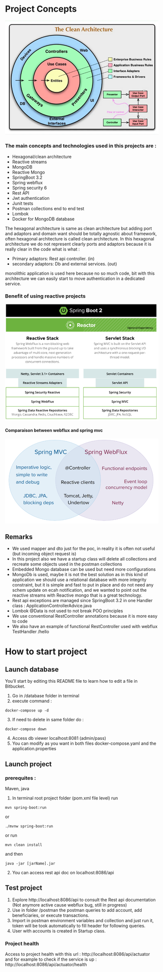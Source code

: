 # Project Concepts

![Clean architecture.](/images/cleanarchi.webp)
### The main concepts and technologies used in this projects are :
* Hexagonal/clean architecture
* Reactive streams
* MongoDB
* Reactive Mongo
* SpringBoot 3.2
* Spring webflux
* Spring security 6
* Rest API
* Jwt authentication
* Junit tests
* Postman collections end to end test
* Lombok
* Docker for MongoDB database

The hexagonal architecture is same as clean architecture but adding port and adaptors and domain want should be totally agnostic about framework, often hexagonal architecture is called clean architecture.
In this hexagonal architecture we do not represent clearly ports and adaptors because it is really clear in the code what is what :

* Primary adaptors: Rest api controller. (in)
* secondary adaptors: Db and external services. (out)

monolithic application is used here because no so much code, bit with this architecture we can easily start to move authentication in a dedicated service.

### Benefit of using reactive projects
![Reactive technology.](/images/springreactive.png)

#### Comparaison between webflux and spring mvc
![comparaison.](/images/comparaison.png)

## Remarks

* We used mapper and dto just for the poc, in reality it is often not useful (but incoming object request is)
* In this project also we have a startup class will delete all collections and recreate some objects used in the postman collections
* Embedded Mongo database can be used but need more configurations
* MongoDb is used, maybe it is not the best solution as in this kind of application we should use a relational database with more integrity constraint, but it is simple and fast to put in place and do not need any schem update on ecah notification, and we wanted to point out the reactive streams with Reactive mongo that is a great technology.
* Rest api exceptions are managed since SpringBoot 3.2 in one Handler class : ApplicationControllerAdvice.java
* Lombok @Data is not used to not break POO principles
* We use conventional RestController annotations because it is more easy to code
* We also have an example of functional RestController used with webflux TestHandler /hello

# How to start project

## Launch database

You’ll start by editing this README file to learn how to edit a file in Bitbucket.

1. Go in /database folder in terminal
2. execute command :
```
docker-compose up -d
```

3. If need to delete in same folder do :
```
docker-compose down 
```
4. Access db viewer localhost:8081 (admin/pass)
5. You can modify as you want in both files docker-compose.yaml and the application.properties


## Launch project
### prerequites :

Maven, java

1. In terminal root project folder (pom.xml file level) run
```
mvn spring-boot:run
```
or
```
./mvnw spring-boot:run
```
or run
```
mvn clean install
```

and then 
```
java -jar [jarName].jar
```


2. You can access rest api doc on localhost:8086/api

## Test project

1. Explore http://localhost:8086/api to consult the Rest api documentation (Not anymore active cause webflux bug, still in progress)
2. Use in folder /postman the postman queries to add account, add beneficiaries, or execute transactions.
4. Import in postman environment variables and collection and just run it, token will be took automatically to fill header for following queries.
5. User with accounts is created in Startup class.

### Project health

Access to project health with this url : http://localhost:8086/api/actuator and for example to check if the service is up : http://localhost:8086/api/actuator/health
